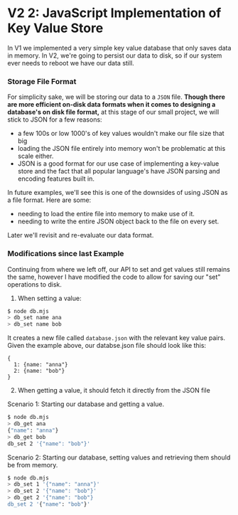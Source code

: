 # V2 2: JavaScript Implementation of Key Value Store


In V1 we implemented a very simple key value database that only saves data in memory.
In V2, we're going to persist our data to disk, so if our system ever needs to reboot we have our data still.

### Storage File Format
For simplicity sake, we will be storing our data to a `JSON` file. **Though there are more efficient on-disk data formats when it comes to designing a database's on disk file format,** at this stage of our small project, we will stick to JSON for a few reasons:
- a few 100s or low 1000's of key values wouldn't make our file size that big
- loading the JSON file entirely into memory won't be problematic at this scale either.
- JSON is a good format for our use case of implementing a key-value store and the fact that all popular language's have JSON parsing and encoding features built in.

In future examples, we'll see this is one of the downsides of using JSON as a file format. Here are some:
- needing to load the entire file into memory to make use of it.
- needing to write the entire JSON object back to the file on every set.

Later we'll revisit and re-evaluate our data format.



### Modifications since last Example
Continuing from where we left off, our API to set and get values still remains the same, however I have
modified the code to allow for saving our "set" operations to disk.

1. When setting a value:
```sh
$ node db.mjs 
> db_set name ana
> db_set name bob
```

It creates a new file called `database.json` with the relevant key value pairs. Given the example above,
our databse.json file should look like this:

```
{
  1: {name: "anna"}
  2: {name: "bob"}
}
```

2. When getting a value, it should fetch it directly from the JSON file 

Scenario 1: Starting our database and getting a value.
```sh
$ node db.mjs 
> db_get ana
{"name": "anna"}
> db_get bob
db_set 2 '{"name": "bob"}'
```

Scenario 2: Starting our database, setting values and retrieving them should be from memory.
```sh
$ node db.mjs 
> db_set 1 '{"name": "anna"}'
> db_set 2 '{"name": "bob"}'
> db_get 2 '{"name": "bob"}
db_set 2 '{"name": "bob"}'
```

